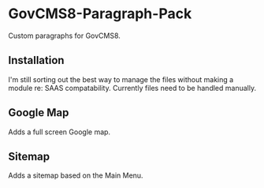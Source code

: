# GovCMS8-Paragraph-Pack

Custom paragraphs for GovCMS8. 

## Installation

I'm still sorting out the best way to manage the files without making a module re: SAAS compatability. Currently files need to be handled manually.

## Google Map
Adds a full screen Google map.

## Sitemap
Adds a sitemap based on the Main Menu.
